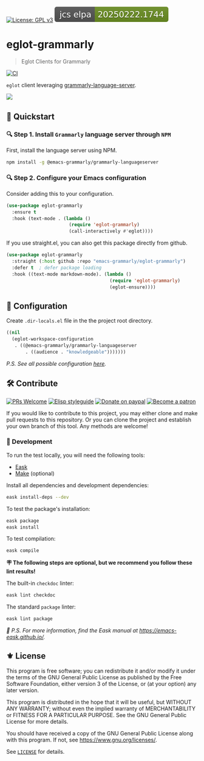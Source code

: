 [![License: GPL v3](https://img.shields.io/badge/License-GPL%20v3-blue.svg)](https://www.gnu.org/licenses/gpl-3.0)
[![JCS-ELPA](https://raw.githubusercontent.com/jcs-emacs/badges/master/elpa/v/eglot-grammarly.svg)](https://jcs-emacs.github.io/jcs-elpa/#/eglot-grammarly)

# eglot-grammarly
> Eglot Clients for Grammarly

[![CI](https://github.com/emacs-grammarly/eglot-grammarly/actions/workflows/test.yml/badge.svg)](https://github.com/emacs-grammarly/eglot-grammarly/actions/workflows/test.yml)

`eglot` client leveraging [grammarly-language-server](https://github.com/znck/grammarly).

![](./etc/screenshot.png)

## 💾 Quickstart

### 🔍 Step 1. Install `Grammarly` language server through `NPM`

First, install the language server using NPM.

```sh
npm install -g @emacs-grammarly/grammarly-languageserver
```

### 🔍 Step 2. Configure your Emacs configuration

Consider adding this to your configuration.

```el
(use-package eglot-grammarly
  :ensure t
  :hook (text-mode . (lambda ()
                       (require 'eglot-grammarly)
                       (call-interactively #'eglot))))
```

If you use straight.el, you can also get this package directly from github.

```el
(use-package eglot-grammarly
  :straight (:host github :repo "emacs-grammarly/eglot-grammarly")
  :defer t  ; defer package loading
  :hook ((text-mode markdown-mode). (lambda ()
                                      (require 'eglot-grammarly)
                                      (eglot-ensure))))
```

## 🔧 Configuration

Create `.dir-locals.el` file in the the project root directory.

```el
((nil
  (eglot-workspace-configuration
   . ((@emacs-grammarly/grammarly-languageserver
       . ((audience . "knowledgeable")))))))
```

*P.S. See all possible configuration [here](https://github.com/znck/grammarly#extension-settings).*

## 🛠️ Contribute

[![PRs Welcome](https://img.shields.io/badge/PRs-welcome-brightgreen.svg)](http://makeapullrequest.com)
[![Elisp styleguide](https://img.shields.io/badge/elisp-style%20guide-purple)](https://github.com/bbatsov/emacs-lisp-style-guide)
[![Donate on paypal](https://img.shields.io/badge/paypal-donate-1?logo=paypal&color=blue)](https://www.paypal.me/jcs090218)
[![Become a patron](https://img.shields.io/badge/patreon-become%20a%20patron-orange.svg?logo=patreon)](https://www.patreon.com/jcs090218)

If you would like to contribute to this project, you may either
clone and make pull requests to this repository. Or you can
clone the project and establish your own branch of this tool.
Any methods are welcome!

### 🔬 Development

To run the test locally, you will need the following tools:

- [Eask](https://emacs-eask.github.io/)
- [Make](https://www.gnu.org/software/make/) (optional)

Install all dependencies and development dependencies:

```sh
eask install-deps --dev
```

To test the package's installation:

```sh
eask package
eask install
```

To test compilation:

```sh
eask compile
```

**🪧 The following steps are optional, but we recommend you follow these lint results!**

The built-in `checkdoc` linter:

```sh
eask lint checkdoc
```

The standard `package` linter:

```sh
eask lint package
```

*📝 P.S. For more information, find the Eask manual at https://emacs-eask.github.io/.*

## ⚜️ License

This program is free software; you can redistribute it and/or modify
it under the terms of the GNU General Public License as published by
the Free Software Foundation, either version 3 of the License, or
(at your option) any later version.

This program is distributed in the hope that it will be useful,
but WITHOUT ANY WARRANTY; without even the implied warranty of
MERCHANTABILITY or FITNESS FOR A PARTICULAR PURPOSE.  See the
GNU General Public License for more details.

You should have received a copy of the GNU General Public License
along with this program.  If not, see <https://www.gnu.org/licenses/>.

See [`LICENSE`](./LICENSE.txt) for details.
